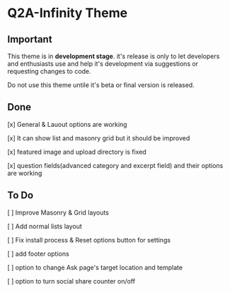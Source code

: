 # Q2A-Infinity Theme

## Important
This theme is in **development stage**. it's release is only to let developers and enthusiasts use and help it's development via suggestions or requesting changes to code.

Do not use this theme untile it's beta or final version is released.

## Done
[x] General & Lauout options are working

[x] It can show list and masonry grid but it should be improved

[x] featured image and upload directory is fixed

[x] question fields(advanced category and excerpt field) and their options are working

## To Do 
[ ] Improve Masonry & Grid layouts

[ ] Add normal lists layout 

[ ] Fix install process & Reset options button for settings

[ ] add footer options

[ ] option to change Ask page's target location and template

[ ] option to turn social share counter on/off

